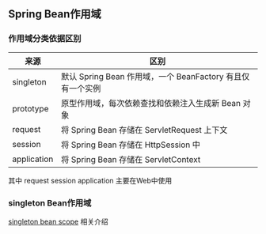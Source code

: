 ## Spring Bean作用域

### 作用域分类依据区别
|来源|区别|
|--|--|
|singleton|默认 Spring Bean 作用域，一个 BeanFactory 有且仅有一个实例|
|prototype|原型作用域，每次依赖查找和依赖注入生成新 Bean 对象|
|request|将 Spring Bean 存储在 ServletRequest 上下文|
|session|将 Spring Bean 存储在 HttpSession 中|
|application|将 Spring Bean 存储在 ServletContext|
其中 request session application 主要在Web中使用


### singleton Bean作用域
[singleton bean scope](./singletonBeanScope.md) 相关介绍